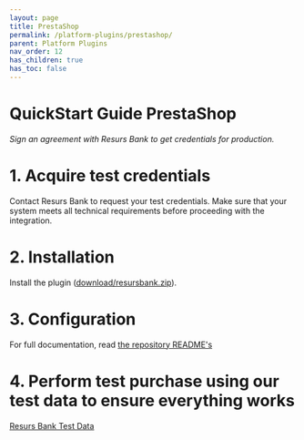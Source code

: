 ```yaml
---
layout: page
title: PrestaShop
permalink: /platform-plugins/prestashop/
parent: Platform Plugins
nav_order: 12
has_children: true
has_toc: false
---
```


# QuickStart Guide PrestaShop

_Sign an agreement with Resurs Bank to get credentials for production._

# 1. Acquire test credentials

Contact Resurs Bank to request your test credentials. Make sure that your system meets all technical requirements before
proceeding with the integration.

# 2. Installation

Install the plugin ([download/resursbank.zip](resursbank.zip)).

# 3. Configuration

For full documentation, read [the repository README's](https://bitbucket.org/resursbankplugins/psmapi/src/master/)

# 4. Perform test purchase using our test data to ensure everything works

[Resurs Bank Test Data](https://developers.resurs.com/testing/)
